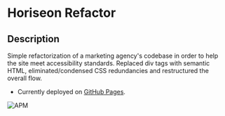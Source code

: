 # Horiseon Refactor

## Description

Simple refactorization of a marketing agency's codebase in order to help the site meet accessibility standards.
Replaced div tags with semantic HTML, eliminated/condensed CSS redundancies and restructured the overall flow.

* Currently deployed on [GitHub Pages](https://joeldore.github.io/01_code-refactor-Horiseon/).

![APM](https://img.shields.io/apm/l/vim-mode) 
